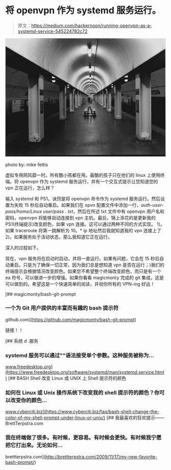 # 将 openvpn 作为 systemd 服务运行。

> 原文：<https://medium.com/hackernoon/running-openvpn-as-a-systemd-service-545224782c72>

![](img/d06134c5a052d04cb11a89ceedf0ac78.png)

photo by: mike fettis

虚拟专用网风靡一时。所有酷小孩都在用。最酷的孩子只在他们的 linux 上使用终端。将 openvpn 作为 systemd 服务运行，并有一个交互式提示让您知道您的 vpn 正在运行，怎么样？

输入 systemd 和 PS1。诀窍是将 openvpn 命令作为 systemd 服务运行。然后设置为失败 15 秒后自动重启。如果我们在 opvn 配置文件中添加一行，*auth-user-pass/home/Linux user/pass . txt*，然后在所述 txt 文件中有 openvpn 用户名和密码，openvpn 将能够自动连接到 vpn 主机。最后，锦上添花的是更新我的 PS1(终端提示)改变颜色，如果 vpn 连接。这可以通过两种不同的方式实现。
1)。如果 traceroute 将第一跳解析为 10。* ip 地址然后我就知道我的 vpn 连接上了
2)。如果服务处于活动状态，那么我知道它正在运行。

深入的过程如下。

现在，vpn 服务将在启动时启动，并将一直运行。如果有问题，它会在 15 秒后自动重启。只是为了确保一切正常，因为我们总是想知道 vpn 是否在运行；)我们的终端提示会根据情况改变颜色。如果您不希望整个终端改变颜色，而只是有一个 ea 符号，可以做进一步的增强。如果你看看 magicmonty 完成的 git 集成，这是可以做到的。希望这是一个快速简单的阅读，并祝你所有的 VPN-ing 好运！

[](https://github.com/magicmonty/bash-git-prompt) [## magicmonty/bash-git-prompt

### 一个为 Git 用户提供的丰富而有趣的 bash 提示符

github.com](https://github.com/magicmonty/bash-git-prompt) 

链接！！

 [## 系统 d .服务

### systemd 服务可以通过""语法接受单个参数。这种服务被称为…

www.freedesktop.org](https://www.freedesktop.org/software/systemd/man/systemd.service.html) [](https://www.cyberciti.biz/faq/bash-shell-change-the-color-of-my-shell-prompt-under-linux-or-unix/) [## BASH Shell 改变 Linux 或 UNIX 上 Shell 提示符的颜色

### 如何在 Linux 或 Unix 操作系统下改变我的 shell 提示符的颜色？你可以改变你的颜色…

www.cyberciti.biz](https://www.cyberciti.biz/faq/bash-shell-change-the-color-of-my-shell-prompt-under-linux-or-unix/) [](http://brettterpstra.com/2009/11/17/my-new-favorite-bash-prompt/) [## 我最喜欢的狂欢提示——BrettTerpstra.com

### 我在终端做了很多。有时候，更容易。有时候会更快。有时候我宁愿把它打出来。无论如何…

brettterpstra.com](http://brettterpstra.com/2009/11/17/my-new-favorite-bash-prompt/)